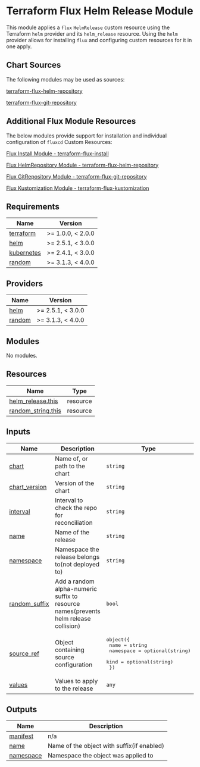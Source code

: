 # Terraform Flux Helm Release Module

This module applies a `flux` `HelmRelease` custom resource using the Terraform `helm` provider and its `helm_release` resource. Using the `helm` provider allows for installing `flux` and configuring custom resources for it in one apply.

## Chart Sources

The following modules may be used as sources:

[terraform-flux-helm-repository](https://registry.terraform.io/modules/Skyfjall/helm-repository/flux/latest)

[terraform-flux-git-repository](https://registry.terraform.io/modules/Skyfjall/git-repository/flux/latest)

## Additional Flux Module Resources

The below modules provide support for installation and individual configuration of `fluxcd` Custom Resources:

[Flux Install Module - terraform-flux-install](https://registry.terraform.io/modules/Skyfjall/install/flux/latest)

[Flux HelmRepository Module - terraform-flux-helm-repository](https://registry.terraform.io/modules/Skyfjall/helm-repository/flux/latest)

[Flux GitRepository Module - terraform-flux-git-repository](https://registry.terraform.io/modules/Skyfjall/git-repository/flux/latest)

[Flux Kustomization Module - terraform-flux-kustomization](https://registry.terraform.io/modules/Skyfjall/kustomization/flux/latest)

<!-- BEGIN_TF_DOCS -->

## Requirements

| Name                                                                        | Version           |
| --------------------------------------------------------------------------- | ----------------- |
| <a name="requirement_terraform"></a> [terraform](#requirement_terraform)    | >= 1.0.0, < 2.0.0 |
| <a name="requirement_helm"></a> [helm](#requirement_helm)                   | >= 2.5.1, < 3.0.0 |
| <a name="requirement_kubernetes"></a> [kubernetes](#requirement_kubernetes) | >= 2.4.1, < 3.0.0 |
| <a name="requirement_random"></a> [random](#requirement_random)             | >= 3.1.3, < 4.0.0 |

## Providers

| Name                                                      | Version           |
| --------------------------------------------------------- | ----------------- |
| <a name="provider_helm"></a> [helm](#provider_helm)       | >= 2.5.1, < 3.0.0 |
| <a name="provider_random"></a> [random](#provider_random) | >= 3.1.3, < 4.0.0 |

## Modules

No modules.

## Resources

| Name                                                                                                        | Type     |
| ----------------------------------------------------------------------------------------------------------- | -------- |
| [helm_release.this](https://registry.terraform.io/providers/hashicorp/helm/latest/docs/resources/release)   | resource |
| [random_string.this](https://registry.terraform.io/providers/hashicorp/random/latest/docs/resources/string) | resource |

## Inputs

| Name                                                                     | Description                                                                          | Type                                                                                                      | Default         | Required |
| ------------------------------------------------------------------------ | ------------------------------------------------------------------------------------ | --------------------------------------------------------------------------------------------------------- | --------------- | :------: |
| <a name="input_chart"></a> [chart](#input_chart)                         | Name of, or path to the chart                                                        | `string`                                                                                                  | n/a             |   yes    |
| <a name="input_chart_version"></a> [chart_version](#input_chart_version) | Version of the chart                                                                 | `string`                                                                                                  | `"*"`           |    no    |
| <a name="input_interval"></a> [interval](#input_interval)                | Interval to check the repo for reconciliation                                        | `string`                                                                                                  | `"5m0s"`        |    no    |
| <a name="input_name"></a> [name](#input_name)                            | Name of the release                                                                  | `string`                                                                                                  | n/a             |   yes    |
| <a name="input_namespace"></a> [namespace](#input_namespace)             | Namespace the release belongs to(not deployed to)                                    | `string`                                                                                                  | `"flux-system"` |    no    |
| <a name="input_random_suffix"></a> [random_suffix](#input_random_suffix) | Add a random alpha-numeric suffix to resource names(prevents helm release collision) | `bool`                                                                                                    | `true`          |    no    |
| <a name="input_source_ref"></a> [source_ref](#input_source_ref)          | Object containing source configuration                                               | <pre>object({<br> name = string<br> namespace = optional(string)<br> kind = optional(string)<br> })</pre> | n/a             |   yes    |
| <a name="input_values"></a> [values](#input_values)                      | Values to apply to the release                                                       | `any`                                                                                                     | `null`          |    no    |

## Outputs

| Name                                                           | Description                                |
| -------------------------------------------------------------- | ------------------------------------------ |
| <a name="output_manifest"></a> [manifest](#output_manifest)    | n/a                                        |
| <a name="output_name"></a> [name](#output_name)                | Name of the object with suffix(if enabled) |
| <a name="output_namespace"></a> [namespace](#output_namespace) | Namespace the object was applied to        |

<!-- END_TF_DOCS -->
